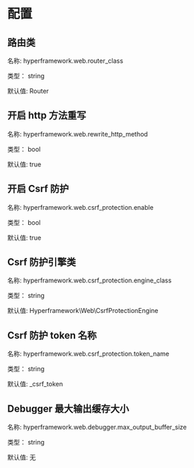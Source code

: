 # 配置
## 路由类
名称: hyperframework.web.router_class

类型： string

默认值: Router

## 开启 http 方法重写
名称: hyperframework.web.rewrite_http_method

类型： bool

默认值: true

## 开启 Csrf 防护
名称: hyperframework.web.csrf_protection.enable

类型： bool

默认值: true

## Csrf 防护引擎类
名称: hyperframework.web.csrf_protection.engine_class

类型： string

默认值: Hyperframework\Web\CsrfProtectionEngine

## Csrf 防护 token 名称
名称: hyperframework.web.csrf_protection.token_name

类型： string

默认值: _csrf_token

## Debugger 最大输出缓存大小
名称: hyperframework.web.debugger.max_output_buffer_size

类型： string

默认值: 无
